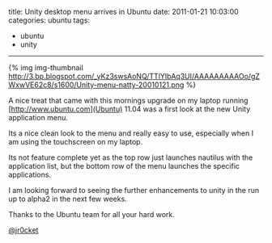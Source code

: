 title: Unity desktop menu arrives in Ubuntu 
date: 2011-01-21 10:03:00
categories: ubuntu
tags: 
- ubuntu
- unity
---

{% img img-thumbnail http://3.bp.blogspot.com/_yKz3swsAoNQ/TTlYIbAq3UI/AAAAAAAAAOo/gZWxwVE62c8/s1600/Unity-menu-natty-20010121.png %}

A nice treat that came with this mornings upgrade on my laptop running [http://www.ubuntu.com](Ubuntu) 11.04 was a first look at the new Unity application menu.

Its a nice clean look to the menu and really easy to use, especially when I am using the touchscreen on my laptop.

Its not feature complete yet as the top row just launches nautilus with the application list, but the bottom row of the menu launches the specific applications.

I am looking forward to seeing the further enhancements to unity in the run up to alpha2 in the next few weeks.

Thanks to the Ubuntu team for all your hard work.

[@jr0cket](https://twitter.com/jr0cket)
